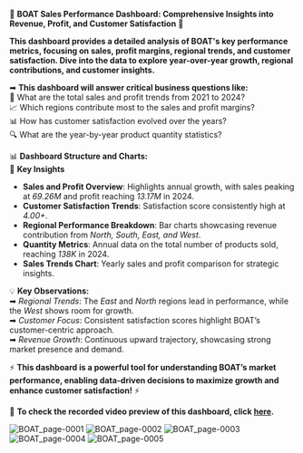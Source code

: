 🌟 **BOAT Sales Performance Dashboard: Comprehensive Insights into Revenue, Profit, and Customer Satisfaction** 🌟  

**This dashboard provides a detailed analysis of BOAT's key performance metrics, focusing on sales, profit margins, regional trends, and customer satisfaction. Dive into the data to explore year-over-year growth, regional contributions, and customer insights.**

➡ **This dashboard will answer critical business questions like:**  
💼 What are the total sales and profit trends from 2021 to 2024?  
📈 Which regions contribute most to the sales and profit margins?  
📊 How has customer satisfaction evolved over the years?  
🔍 What are the year-by-year product quantity statistics?  

📊 **Dashboard Structure and Charts:**  
🌟 **Key Insights**  
- **Sales and Profit Overview**: Highlights annual growth, with sales peaking at *69.26M* and profit reaching *13.17M* in 2024.  
- **Customer Satisfaction Trends**: Satisfaction score consistently high at *4.00+*.  
- **Regional Performance Breakdown**: Bar charts showcasing revenue contribution from *North, South, East, and West*.  
- **Quantity Metrics**: Annual data on the total number of products sold, reaching *138K* in 2024.  
- **Sales Trends Chart**: Yearly sales and profit comparison for strategic insights.  

💡 **Key Observations:**  
➡ *Regional Trends*: The *East* and *North* regions lead in performance, while the *West* shows room for growth.  
➡ *Customer Focus*: Consistent satisfaction scores highlight BOAT’s customer-centric approach.  
➡ *Revenue Growth*: Continuous upward trajectory, showcasing strong market presence and demand.  

⚡ **This dashboard is a powerful tool for understanding BOAT’s market performance, enabling data-driven decisions to maximize growth and enhance customer satisfaction!** ⚡  

🎥 **To check the recorded video preview of this dashboard, click [here](https://onedrive.live.com/?cid=BA2DADCC412B126F&id=BA2DADCC412B126F%21sc4c9ca877cd7400eb2892487da4380a3&parId=BA2DADCC412B126F%21sea0aefa390254e138fd77ebab60a077d&o=OneUp).**

![BOAT_page-0001](https://github.com/user-attachments/assets/048587c5-24db-4212-9c18-3af28be9766a)
![BOAT_page-0002](https://github.com/user-attachments/assets/472733e3-2853-4062-bc17-0f2e5aaeedfc)
![BOAT_page-0003](https://github.com/user-attachments/assets/e9b1c0ff-83a2-418b-a35f-fe327381c086)
![BOAT_page-0004](https://github.com/user-attachments/assets/91ff5f9b-04a3-4924-9e6d-ccd57c8fee92)
![BOAT_page-0005](https://github.com/user-attachments/assets/f5bece61-5bb4-4175-bae9-7d9ef71b34f6)







